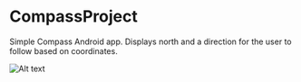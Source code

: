# CompassProject
Simple Compass Android app. Displays north and a direction for the user to follow based on coordinates.

![Alt text](http://0x29a.pl/upload2/12-31-16_5:02_capture.jpg "Screenshot")

